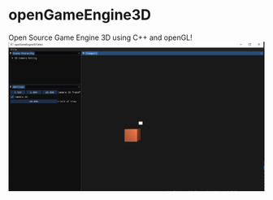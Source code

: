 # openGameEngine3D
Open Source Game Engine 3D using C++ and openGL!
![openGameEngine3D](/Screenshots/OpenGameEngine3DEditor.PNG?raw=true "Hazel")
